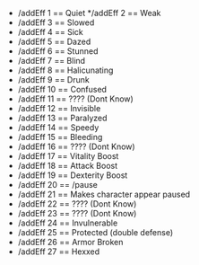 * /addEff 1 == Quiet
*/addEff 2 == Weak
* /addEff 3 == Slowed
* /addEff 4 == Sick
* /addEff 5 == Dazed
* /addEff 6 == Stunned
* /addEff 7 == Blind
* /addEff 8 == Halicunating
* /addEff 9 == Drunk
* /addEff 10 == Confused
* /addEff 11 == ???? (Dont Know)
* /addEff 12 == Invisible
* /addEff 13 == Paralyzed
* /addEff 14 == Speedy
* /addEff 15 == Bleeding
* /addEff 16 == ???? (Dont Know)
* /addEff 17 == Vitality Boost
* /addEff 18 == Attack Boost
* /addEff 19 == Dexterity Boost
* /addEff 20 == /pause
* /addEff 21 == Makes character appear paused
* /addEff 22 == ???? (Dont Know)
* /addEff 23 == ???? (Dont Know)
* /addEff 24 == Invulnerable
* /addEff 25 == Protected (double defense)
* /addEff 26 == Armor Broken
* /addEff 27 == Hexxed
